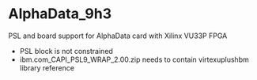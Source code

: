 # AlphaData_9h3
PSL and board support for AlphaData card with Xilinx VU33P FPGA

* PSL block is not constrained
* ibm.com_CAPI_PSL9_WRAP_2.00.zip needs to contain virtexuplushbm library reference
